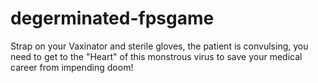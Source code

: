 # degerminated-fpsgame
Strap on your Vaxinator and sterile gloves, the patient is convulsing, you need to get to the "Heart" of this monstrous virus to save your medical career from impending doom!
